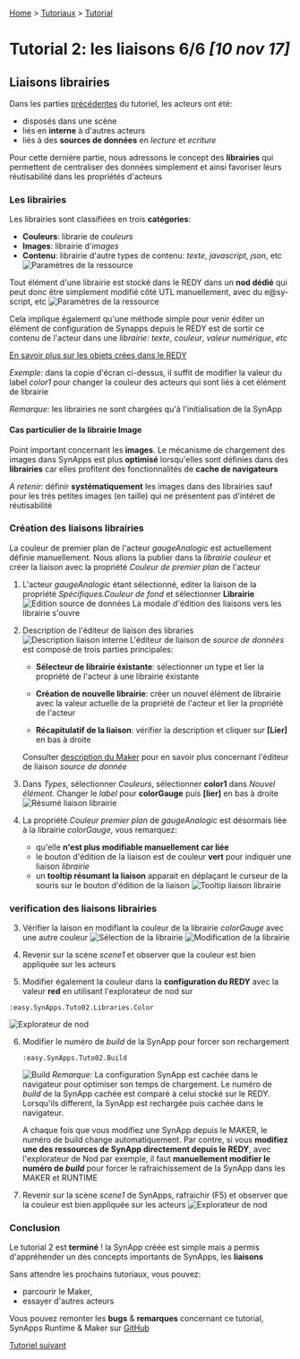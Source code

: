 [Home](../../sitemap.md) > [Tutoriaux](../index.md) > [Tutorial](index.md)

# Tutorial 2: les liaisons **6/6** *[10 nov 17]*

## Liaisons **librairies**

Dans les parties [précédentes](part5.md) du tutoriel, les acteurs ont été:
* disposés dans une scène
* liés en **interne** à d'autres acteurs
* liés à des **sources de données** en *lecture* et *ecriture*

Pour cette dernière partie, nous adressons le concept des **librairies** qui permettent de centraliser des données simplement et ainsi favoriser leurs réutisabilité dans les propriétés d'acteurs

### Les librairies

Les librairies sont classifiées en trois **catégories**:
* **Couleurs**: librarie de *couleurs*
* **Images**: librairie d'*images*
* **Contenu**: librairie d'autre types de contenu: *texte*, *javascript*, *json*, etc
![Paramètres de la ressource](assets/part6_1.png)

Tout élément d'une librairie est stocké dans le REDY dans un **nod dédié** qui peut donc être simplement modifié côté UTL manuellement, avec du e@sy-script, etc
![Paramètres de la ressource](assets/part6_2.png)

Cela implique également qu'une méthode simple pour venir éditer un élément de configuration de Synapps depuis le REDY est de sortir ce contenu de l'acteur dans une *librairie*: _texte_, _couleur_, _valeur numérique_, _etc_

[En savoir plus sur les objets crées dans le REDY](../../redy/explore.md)

*Exemple:* dans la copie d'écran ci-dessus, il suffit de modifier la valeur du label *color1* pour changer la couleur des acteurs qui sont liés à cet élément de librairie

*Remarque:* les librairies ne sont chargées qu'à l'initialisation de la SynApp

#### Cas particulier de la librairie Image

Point important concernant les **images**. Le mécanisme de chargement des images dans SynApps est plus **optimisé** lorsqu'elles sont définies dans des **librairies** car elles profitent des fonctionnalités de **cache de navigateurs**

_A retenir:_ définir **systématiquement** les images dans des librairies sauf pour les trés petites images (en taille) qui ne présentent pas d'intéret de réutisabilité

### Création des liaisons **librairies**

La couleur de premier plan de l'acteur *gaugeAnalogic* est actuellement définie manuellement. Nous allons la publier dans la *librairie couleur* et créer la liaison avec la propriété *Couleur de premier plan* de l'acteur

1. L'acteur *gaugeAnalogic* étant sélectionné, editer la liaison de la propriété *Spécifiques.Couleur de fond* et sélectionner **Librairie**
![Edition source de données](assets/part6_3.png)
La modale d'édition des liaisons vers les librairie s'ouvre

2. Description de l'éditeur de liaison des libraries
![Description liaison  interne](assets/part6_4.png)
L'éditeur de liaison de *source de données* est composé de trois parties principales:
    * **Sélecteur de librairie éxistante**: sélectionner un type et lier la propriété de l'acteur à une librairie éxistante
    
    * **Création de nouvelle librairie**: créer un nouvel élément de librairie avec la valeur actuelle de la propriété de l'acteur et lier la propriété de l'acteur

    * **Récapitulatif de la liaison**: vérifier la description et cliquer sur **[Lier]** en bas à droite

    Consulter [description du Maker](../../designer.md) pour en savoir plus concernant l'éditeur de liaison *source de donnée*

3. Dans *Types*, sélectionner *Couleurs*, sélectionner **color1** dans *Nouvel élément*. Changer le *label* pour **colorGauge** puis **[lier]** en bas à droite
![Résumé liaison librairie](assets/part6_5.png)

4. La propriété *Couleur premier plan* de *gaugeAnalogic* est désormais liée à la librairie *colorGauge*, vous remarquez:
    * qu'elle **n'est plus modifiable manuellement car liée**
    * le bouton d'édition de la liaison est de couleur **vert** pour indiquer une liaison *librairie*
    * un **tooltip résumant la liaison** apparait en déplaçant le curseur de la souris sur le bouton d'édition de la liaison
    ![Tooltip liaison librairie](assets/part6_6.png)

### verification des liaisons **librairies**

3. Vérifier la laison en modifiant la couleur de la librairie *colorGauge* avec une autre couleur
![Sélection de la librairie](assets/part6_7.png)
![Modification de la librairie](assets/part6_8.png)

4. Revenir sur la scène *scene1* et observer que la couleur est bien appliquée sur les acteurs

5. Modifier également la couleur dans la **configuration du REDY** avec la valeur **red** en utilisant l'explorateur de nod sur
```
:easy.SynApps.Tuto02.Libraries.Color
```
![Explorateur de nod](assets/part6_9.png)

6. Modifier le numéro de _build_ de la SynApp pour forcer son rechargement
    ```
    :easy.SynApps.Tuto02.Build
    ```
    ![Build](assets/build.png) 
    _Remarque:_ La configuration SynApp est cachée dans le navigateur pour optimiser son temps de chargement. Le numéro de _build_ de la SynApp cachée est comparé à celui stocké sur le REDY. Lorsqu'ils different, la SynApp est rechargée puis cachée dans le navigateur.

    A chaque fois que vous modifiez une SynApp depuis le MAKER, le numéro de build change automatiquement. Par contre, si vous **modifiez une des ressources de SynApp directement depuis le REDY**, avec l'explorateur de Nod par exemple, il faut **manuellement modifier le numéro de _build_** pour forcer le rafraichissement de la SynApp dans les MAKER et RUNTIME

7. Revenir sur la scène *scene1* de SynApps, rafraichir (F5) et observer que la couleur est bien appliquée sur les acteurs
![Explorateur de nod](assets/part6_10.png)

### Conclusion

Le tutorial 2 est **terminé** ! la SynApp créée est simple mais a permis d'appréhender un des concepts importants de SynApps, les **liaisons**

Sans attendre les prochains tutoriaux, vous pouvez:
* parcourir le Maker,
* essayer d'autres acteurs

Vous pouvez remonter les **bugs** & **remarques** concernant ce tutorial, SynApps Runtime & Maker sur [GitHub](https://github.com/witsa/synapps/issues)

[Tutoriel suivant](../tuto03/index.md)